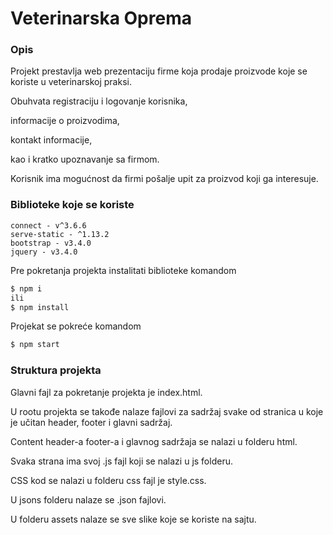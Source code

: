 # Veterinarska Oprema

### Opis

Projekt prestavlja web prezentaciju firme koja prodaje proizvode koje se koriste u veterinarskoj praksi.

Obuhvata registraciju i logovanje korisnika,

informacije o proizvodima,

kontakt informacije,

kao i kratko upoznavanje sa firmom.

Korisnik ima mogućnost da firmi pošalje upit za proizvod koji ga interesuje.

### Biblioteke koje se koriste

```
connect - v^3.6.6
serve-static - ^1.13.2
bootstrap - v3.4.0
jquery - v3.4.0

```

Pre pokretanja projekta instalitati biblioteke komandom

```bash
$ npm i
ili
$ npm install
```

Projekat se pokreće komandom

```bash
$ npm start
```

### Struktura projekta

Glavni fajl za pokretanje projekta je index.html.

U rootu projekta se takođe nalaze fajlovi za sadržaj svake od stranica u koje je učitan header, footer i glavni sadržaj.

Content header-a footer-a i glavnog sadržaja se nalazi u folderu html.

Svaka strana ima svoj .js fajl koji se nalazi u js folderu.

CSS kod se nalazi u folderu css fajl je style.css.

U jsons folderu nalaze se .json fajlovi.

U folderu assets nalaze se sve slike koje se koriste na sajtu.
